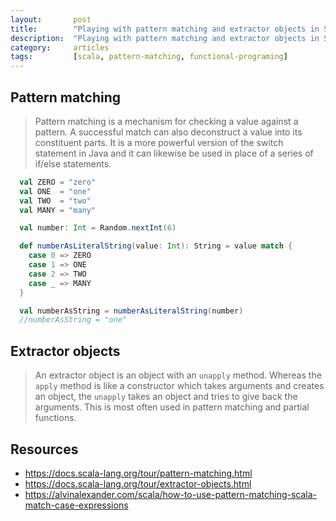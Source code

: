 ```yaml
---
layout:       post
title:        "Playing with pattern matching and extractor objects in Scala"
description:  "Playing with pattern matching and extractor objects in Scala."
category:     articles
tags:         [scala, pattern-matching, functional-programing]
---
```


## Pattern matching
>Pattern matching is a mechanism for checking a value against a pattern. A successful match can also deconstruct a value into its constituent parts. It is a more powerful version of the switch statement in Java and it can likewise be used in place of a series of if/else statements.

```scala
  val ZERO = "zero"
  val ONE  = "one"
  val TWO  = "two"
  val MANY = "many"

  val number: Int = Random.nextInt(6)

  def numberAsLiteralString(value: Int): String = value match {
    case 0 => ZERO
    case 1 => ONE
    case 2 => TWO
    case _ => MANY
  }

  val numberAsString = numberAsLiteralString(number)
  //numberAsString = "one"
```

## Extractor objects
> An extractor object is an object with an `unapply` method. Whereas the `apply` method is like a constructor which takes arguments and creates an object, the `unapply` takes an object and tries to give back the arguments. This is most often used in pattern matching and partial functions.



## Resources
- https://docs.scala-lang.org/tour/pattern-matching.html
- https://docs.scala-lang.org/tour/extractor-objects.html
- https://alvinalexander.com/scala/how-to-use-pattern-matching-scala-match-case-expressions
